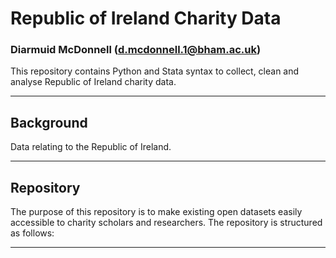 # Republic of Ireland Charity Data

### Diarmuid McDonnell (d.mcdonnell.1@bham.ac.uk)
This repository contains Python and Stata syntax to collect, clean and analyse Republic of Ireland charity data.

---

## Background

Data relating to the Republic of Ireland.

---

## Repository

The purpose of this repository is to make existing open datasets easily accessible to charity scholars and researchers. The repository is structured as follows:

---
